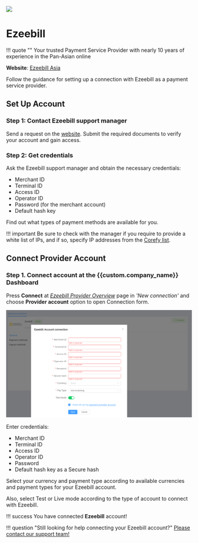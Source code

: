<img src="https://static.openfintech.io/payment_providers/ezeebill/logo.svg?w=400" width="400px" >

# Ezeebill

!!! quote ""
    Your trusted Payment Service Provider with nearly 10 years of experience in the Pan-Asian online

**Website**: [Ezeebill Asia](https://ezeebillasia.com/)

Follow the guidance for setting up a connection with Ezeebill as a payment service provider.

## Set Up Account

### Step 1: Contact Ezeebill support manager

Send a request on the [website](https://ezeebillasia.com/). Submit the required documents to verify your account and gain access.

### Step 2: Get credentials

Ask the Ezeebill support manager and obtain the necessary credentials:

- Merchant ID
- Terminal ID
- Access ID
- Operator ID
- Password (for the merchant account)
- Default hash key

Find out what types of payment methods are available for you.

!!! important
    Be sure to check with the manager if you require to provide a white list of IPs, and if so, specify IP addresses from the [Corefy list](/integration/ips/).

## Connect Provider Account

### Step 1. Connect account at the {{custom.company_name}} Dashboard

Press **Connect** at [*Ezeebill Provider Overview*]({{custom.dashboard_base_url}}connect-directory/payment-providers/ezeebill/general) page in *'New connection'* and choose **Provider account** option to open Connection form.

![Connect](images/provider-account.png)

Enter credentials:

- Merchant ID
- Terminal ID
- Access ID
- Operator ID
- Password
- Default hash key as a Secure hash

Select your currency and payment type according to available currencies and payment types for your Ezeebill account. 

Also, select Test or Live mode according to the type of account to connect with Ezeebill.

!!! success
    You have connected **Ezeebill** account!

!!! question "Still looking for help connecting your Ezeebill account?"
    <!--email_off-->[Please contact our support team!](mailto:{{custom.support_email}})<!--/email_off-->
